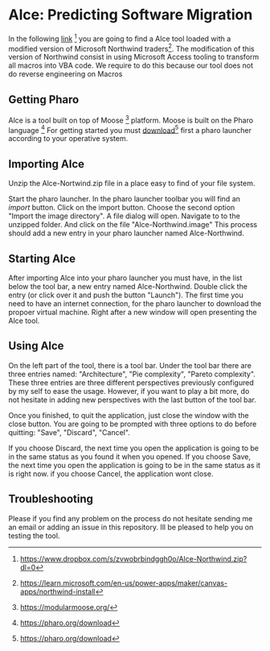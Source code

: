 # Alce: Predicting Software Migration

In the following [link](https://www.dropbox.com/s/zvwobrbindggh0o/Alce-Northwind.zip?dl=0) [^1] you are going to find a Alce tool loaded with a modified version of Microsoft Northwind traders[^2]. 
The modification of this version of Northwind consist in using Microsoft Access tooling to transform all macros into VBA code. 
We require to do this because our tool does not do reverse engineering on Macros

## Getting Pharo 
  Alce is a tool built on top of Moose [^3] platform. 
  Moose is built on the Pharo language [^4] 
  For getting started you must [download](https://www.pharo.org/download)[^4] first a pharo launcher according to your operative system.

  
## Importing Alce
  Unzip the Alce-Nortwind.zip file in a place easy to find of your file system. 
  
  Start the pharo launcher. 
  In the pharo launcher toolbar you will find an *import* button.
  Click on the import button. Choose the second option "Import the image directory". 
  A file dialog will open. Navigate to to the unzipped folder. And click on the file "Alce-Northwind.image"
  This process should add a new entry in your pharo launcher named Alce-Northwind. 
 
## Starting Alce 

  After importing Alce into your pharo launcher you must have, in the list below the tool bar, a new entry named Alce-Northwind. 
  Double click the entry (or click over it and push the button "Launch"). 
  The first time you need to have an internet connection, for the pharo launcher to download the propoer virtual machine. 
  Right after a new window will open presenting the Alce tool.


## Using Alce 
   On the left part of the tool, there is a tool bar. Under the tool bar there are three entries named: "Architecture", "Pie complexity", "Pareto complexity". 
   These three entries are three different perspectives previously configured by my self to ease the usage. 
   However, if you want to play a bit more, do not hesitate in adding new perspectives with the last button of the tool bar. 
   
   Once you finished, to quit the application, just close the window with the close button. 
   You are going to be prompted with three options to do before quitting: "Save", "Discard", "Cancel". 
  
   If you choose Discard, the next time you open the application is going to be in the same status as you found it when you opened.
   If you choose Save, the next time you open the application is going to be in the same status as it is right now.
   if you choose Cancel, the application wont close. 
   

## Troubleshooting

  Please if you find any problem on the process do not hesitate sending me an email or adding an issue in this repository.
  Ill be pleased to help you on testing the tool.


  [^1]: https://www.dropbox.com/s/zvwobrbindggh0o/Alce-Northwind.zip?dl=0
  [^2]: https://learn.microsoft.com/en-us/power-apps/maker/canvas-apps/northwind-install
  [^3]: https://modularmoose.org/
  [^4]: https://pharo.org/download
